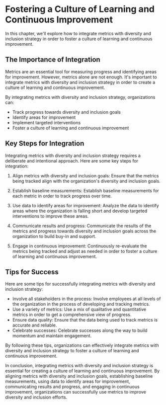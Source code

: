 Fostering a Culture of Learning and Continuous Improvement
================================================================================================================================

In this chapter, we'll explore how to integrate metrics with diversity and inclusion strategy in order to foster a culture of learning and continuous improvement.

The Importance of Integration
-----------------------------

Metrics are an essential tool for measuring progress and identifying areas for improvement. However, metrics alone are not enough. It's important to integrate metrics with diversity and inclusion strategy in order to create a culture of learning and continuous improvement.

By integrating metrics with diversity and inclusion strategy, organizations can:

* Track progress towards diversity and inclusion goals
* Identify areas for improvement
* Implement targeted interventions
* Foster a culture of learning and continuous improvement

Key Steps for Integration
-------------------------

Integrating metrics with diversity and inclusion strategy requires a deliberate and intentional approach. Here are some key steps for integration:

1. Align metrics with diversity and inclusion goals: Ensure that the metrics being tracked align with the organization's diversity and inclusion goals.

2. Establish baseline measurements: Establish baseline measurements for each metric in order to track progress over time.

3. Use data to identify areas for improvement: Analyze the data to identify areas where the organization is falling short and develop targeted interventions to improve these areas.

4. Communicate results and progress: Communicate the results of the metrics and progress towards diversity and inclusion goals across the organization to build buy-in and support.

5. Engage in continuous improvement: Continuously re-evaluate the metrics being tracked and adjust as needed in order to foster a culture of learning and continuous improvement.

Tips for Success
----------------

Here are some tips for successfully integrating metrics with diversity and inclusion strategy:

* Involve all stakeholders in the process: Involve employees at all levels of the organization in the process of developing and tracking metrics.
* Use a variety of metrics: Use a mix of qualitative and quantitative metrics in order to get a comprehensive view of progress.
* Ensure data quality: Ensure that the data being used to track metrics is accurate and reliable.
* Celebrate successes: Celebrate successes along the way to build momentum and maintain engagement.

By following these tips, organizations can effectively integrate metrics with diversity and inclusion strategy to foster a culture of learning and continuous improvement.

In conclusion, integrating metrics with diversity and inclusion strategy is essential for creating a culture of learning and continuous improvement. By aligning metrics with diversity and inclusion goals, establishing baseline measurements, using data to identify areas for improvement, communicating results and progress, and engaging in continuous improvement, organizations can successfully use metrics to improve diversity and inclusion efforts.
